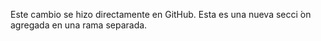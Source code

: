 Este cambio se hizo directamente en GitHub.
Esta es una nueva secci ́on agregada en una rama separada.